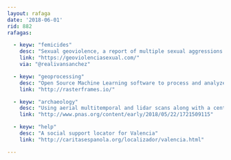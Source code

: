 ```yaml
---
layout: rafaga
date: '2018-06-01'
rid: 882
rafagas:

  - keyw: "femicides"
    desc: "Sexual geoviolence, a report of multiple sexual aggressions in Spain between 2016 and 2018 made by @feminicidio"
    link: "https://geoviolenciasexual.com/"
    via: "@realivansanchez"

  - keyw: "geoprocessing"
    desc: "Open Source Machine Learning software to process and analyze temporal raster geodata"
    link: "http://rasterframes.io/"

  - keyw: "archaeology"
    desc: "Using aerial multitemporal and lidar scans along with a century of data to study and preserve archaeological sites"
    link: "http://www.pnas.org/content/early/2018/05/22/1721509115"

  - keyw: "help"
    desc: "A social support locator for Valencia"
    link: "http://caritasespanola.org/localizador/valencia.html"

---
```


